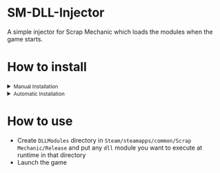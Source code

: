 # SM-DLL-Injector
A simple injector for Scrap Mechanic which loads the modules when the game starts.

# How to install
<details>
<summary><small>Manual Installation</small></summary>

- Install the latest release of the injector <b>[here](https://github.com/QuestionableM/SM-DLL-Injector/releases/latest)</b>
- Go to `Steam/steamapps/common/Scrap Mechanic/Release`
- Rename the original `vcruntime140_1.dll` to `vcruntime140_1_.dll`
- Put the installed `vcruntime_140_1.dll` in the same directory
- DLL Injector is ready!

</details>

<details>
<summary><small>Automatic Installation</small></summary>

- Install `DLL-Injector-Installer.exe` <b>[here](https://github.com/QuestionableM/SM-DLL-Injector/releases/latest)</b>
- Launch `DLL-Injector-Installer.exe` (make sure that the game is closed)
- DLL Injector is ready!
  
</details>

# How to use
- Create `DLLModules` directory in `Steam/steamapps/common/Scrap Mechanic/Release` and put any `dll` module you want to execute at runtime in that directory
- Launch the game
